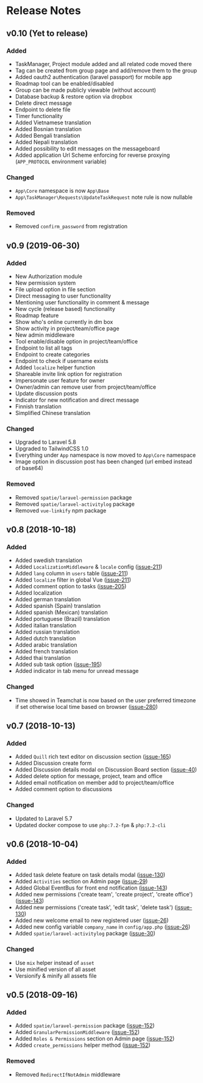 # Release Notes

## v0.10 (Yet to release)

### Added

- TaskManager, Project module added and all related code moved there
- Tag can be created from group page and add/remove them to the group
- Added oauth2 authentication (laravel passport) for mobile app
- Roadmap tool can be enabled/disabled
- Group can be made publicly viewable (without account)
- Database backup & restore option via dropbox
- Delete direct message
- Endpoint to delete file
- Timer functionality
- Added Vietnamese translation
- Added Bosnian translation
- Added Bengali translation
- Added Nepali translation
- Added possibility to edit messages on the messageboard
- Added application Url Scheme enforcing for reverse proxying (`APP_PROTOCOL` environment variable)

### Changed

- `App\Core` namespace is now `App\Base`
- `App\TaskManager\Requests\UpdateTaskRequest` note rule is now nullable

### Removed

- Removed `confirm_password` from registration

## v0.9 (2019-06-30)

### Added

- New Authorization module
- New permission system
- File upload option in file section
- Direct messaging to user functionality
- Mentioning user functionality in comment & message
- New cycle (release based) functionality
- Roadmap feature
- Show who's online currently in dm box
- Show activity in project/team/office page
- New admin middleware
- Tool enable/disable option in project/team/office
- Endpoint to list all tags
- Endpoint to create categories
- Endpoint to check if username exists
- Added `localize` helper function
- Shareable invite link option for registration
- Impersonate user feature for owner
- Owner/admin can remove user from project/team/office
- Update discussion posts
- Indicator for new notification and direct message
- Finnish translation
- Simplified Chinese translation

### Changed

- Upgraded to Laravel 5.8
- Upgraded to TailwindCSS 1.0
- Everything under `App` namespace is now moved to `App\Core` namespace
- Image option in discussion post has been changed (url embed instead of base64)

### Removed

- Removed `spatie/laravel-permission` package
- Removed `spatie/laravel-activitylog` package
- Removed `vue-linkify` npm package

## v0.8 (2018-10-18)

### Added

- Added swedish translation
- Added `LocalizationMiddleware` & `locale` config ([issue-211](https://github.com/iluminar/goodwork/issues/211))
- Added `lang` column in `users` table ([issue-211](https://github.com/iluminar/goodwork/issues/211))
- Added `localize` filter in global Vue ([issue-211](https://github.com/iluminar/goodwork/issues/211))
- Added comment option to tasks ([issue-205](https://github.com/iluminar/goodwork/issues/205))
- Added localization
- Added german translation
- Added spanish (Spain) translation
- Added spanish (Mexican) translation
- Added portuguese (Brazil) translation
- Added italian translation
- Added russian translation
- Added dutch translation
- Added arabic translation
- Added french translation
- Added thai translation
- Added sub task option ([issue-195](https://github.com/iluminar/goodwork/issues/195))
- Added indicator in tab menu for unread message

### Changed

- Time showed in Teamchat is now based on the user preferred timezone if set otherwise local time based on browser ([issue-280](https://github.com/iluminar/goodwork/issues/280))


## v0.7 (2018-10-13)

### Added

- Added `Quill` rich text editor on discussion section ([issue-165](https://github.com/iluminar/goodwork/issues/165))
- Added Discussion create form
- Added Discussion details modal on Discussion Board section ([issue-40](https://github.com/iluminar/goodwork/issues/40))
- Added delete option for message, project, team and office
- Added email notification on member add to project/team/office
- Added comment option to discussions

### Changed

- Updated to Laravel 5.7
- Updated docker compose to use `php:7.2-fpm` & `php:7.2-cli`


## v0.6 (2018-10-04)

### Added

- Added task delete feature on task details modal ([issue-130](https://github.com/iluminar/goodwork/issues/130))
- Added `Activities` section on Admin page ([issue-29](https://github.com/iluminar/goodwork/issues/29))
- Added Global EventBus for front end notification ([issue-143](https://github.com/iluminar/goodwork/issues/143))
- Added new permissions ('create team', 'create project', 'create office') ([issue-143](https://github.com/iluminar/goodwork/issues/143))
- Added new permissions ('create task', 'edit task', 'delete task') ([issue-130](https://github.com/iluminar/goodwork/issues/130))
- Added new welcome email to new registered user ([issue-26](https://github.com/iluminar/goodwork/issues/26))
- Added new config variable `company_name` in `config/app.php` ([issue-26](https://github.com/iluminar/goodwork/issues/26))
- Added `spatie/laravel-activitylog` package ([issue-30](https://github.com/iluminar/goodwork/issues/30))

### Changed

- Use `mix` helper instead of `asset`
- Use minified version of all asset
- Versionify & minify all assets file


## v0.5 (2018-09-16)

### Added

- Added `spatie/laravel-permission` package ([issue-152](https://github.com/iluminar/goodwork/issues/152))
- Added `GranularPermissionMiddleware` ([issue-152](https://github.com/iluminar/goodwork/issues/152))
- Added `Roles & Permissions` section on Admin page ([issue-152](https://github.com/iluminar/goodwork/issues/152))
- Added `create_permissions` helper method ([issue-152](https://github.com/iluminar/goodwork/issues/152))

### Removed

- Removed `RedirectIfNotAdmin` middleware
